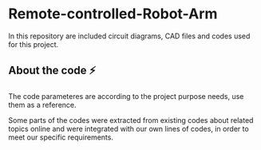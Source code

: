 # Remote-controlled-Robot-Arm
In this repository are included circuit diagrams, CAD files and codes used for this project.
<h2 align="left">About the code ⚡</h2>

###

<p align="left"> The code parameteres are according to the project purpose needs, use them as a reference.
<p align="left"> Some parts of the codes were extracted from existing codes about related topics online and were integrated with our own lines of codes, in order to meet our specific requirements.

###
